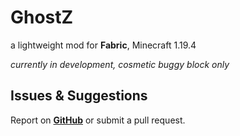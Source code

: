 # GhostZ
a lightweight mod for **Fabric**, Minecraft 1.19.4

*currently in development, cosmetic buggy block only*

<!-- ## Features
- adds a unique item **Ghost Lantern**, which:
  - functions as **light-source**
  - levels up during your adventures (mainly by killing mobs)
  - gives bonuses to player at higher levels while in inventory
  - looks cool!

## Tips 
- Recommend using this mod with [**Trinkets**](https://www.curseforge.com/minecraft/mc-mods/trinkets) to save valuable inventory space. -->

## Issues & Suggestions
Report on [**GitHub**]() or submit a pull request.
